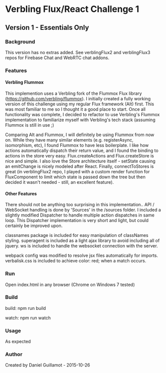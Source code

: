# Verbling Flux/React Challenge 1

## Version 1 - Essentials Only

### Background

This version has no extras added. See verblingFlux2 and verblingFlux3 repos for Firebase Chat and WebRTC chat addons. 

### Features

#### Verbling Flummox

This implemention uses a Verbling fork of the Flummox Flux library (https://github.com/verbling/flummox). I initially created a fully working version of this challenge using my regular Flux framework (Alt) first. This was most familiar to me so I thought it a good place to start. Once all functionality was complete, I decided to refactor to use Verbling's Flummox implementation to familiarize myself with Verbling's tech stack (assuming Flummox is still in use ;) 

Comparing Alt and Flummox, I will definitely be using Flummox from now on. While they have many similar elements (e.g. registerAsync, isomorphism, etc), I found Flummox to have less boilerplate. I like how actions automatically dispatch their return value, and I found the binding to actions in the store very easy. Flux.createActions and Flux.createStore is nice and simple. I also love the Store architecture itself - setState causing an emitChange is nicely modeled after React. Finally, <FluxComponent> connectToStores is great (in verblingFlux2 repo, I played with a custom render function for FluxComponent to limit which state is passed down the tree but then decided it wasn't needed - still, an excellent feature). 

#### Other Features

There should not be anything too surprising in this implementation.. API / WebSocket handling is done by 'Sources' in the /sources folder. I included a slightly modified Dispatcher to handle multiple action dispatches in same loop. This Dispatcher implementation is very short and light, but could certainly be improved upon. 

classnames package is included for easy manipulation of classNames styling. superagent is included as a light ajax library to avoid including all of jquery. ws is included to handle the websocket connection with the server. 

webpack config was modified to resolve jsx files automatically for imports. verbalisk.css is included to achieve color: red; when a match occurs.

### Run

Open index.html in any browser (Chrome on Windows 7 tested)

### Build

build: npm run build

watch: npm run watch

### Usage

As expected

### Author

Created by Daniel Guillamot - 2015-10-26